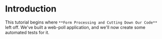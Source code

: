# Introduction

This tutorial begins where `**Form Processing and Cutting Down Our Code**` left off. We've built a web-poll application, and we'll now create some automated tests for it.
